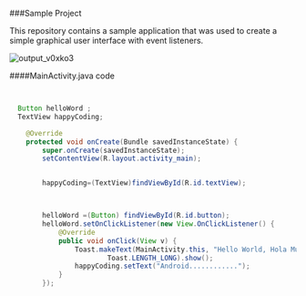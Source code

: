 ###Sample Project


This repository contains a sample application that was used to create a simple graphical user interface with event listeners. 





![output_v0xko3](https://cloud.githubusercontent.com/assets/11635523/15272436/0a372f0e-1a3e-11e6-8970-509e83674b9b.gif)

####MainActivity.java code

```java


  Button helloWord ;
  TextView happyCoding;

    @Override
    protected void onCreate(Bundle savedInstanceState) {
        super.onCreate(savedInstanceState);
        setContentView(R.layout.activity_main);


        happyCoding=(TextView)findViewById(R.id.textView);



        helloWord =(Button) findViewById(R.id.button);
        helloWord.setOnClickListener(new View.OnClickListener() {
            @Override
            public void onClick(View v) {
                Toast.makeText(MainActivity.this, "Hello World, Hola Mundo",
                        Toast.LENGTH_LONG).show();
                happyCoding.setText("Android............");
            }
        });


```
